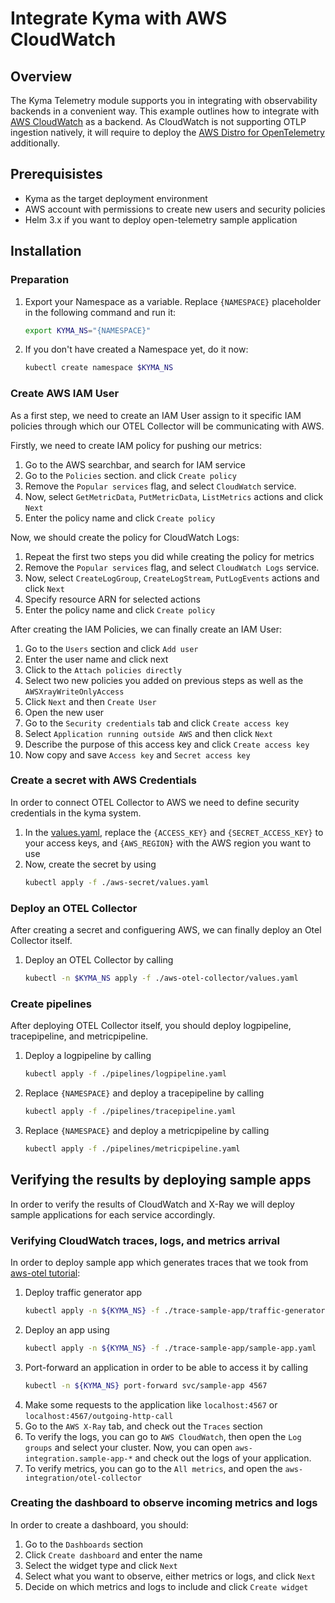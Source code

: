 # Integrate Kyma with AWS CloudWatch

## Overview 

The Kyma Telemetry module supports you in integrating with observability backends in a convenient way. This example outlines how to integrate with [AWS CloudWatch](https://aws.amazon.com/cloudwatch) as a backend. As CloudWatch is not supporting OTLP ingestion natively, it will require to deploy the [AWS Distro for OpenTelemetry](https://aws-otel.github.io) additionally. 

## Prerequisistes 

- Kyma as the target deployment environment
- AWS account with permissions to create new users and security policies
- Helm 3.x if you want to deploy open-telemetry sample application

## Installation

### Preparation

1. Export your Namespace as a variable. Replace `{NAMESPACE}` placeholder in the following command and run it:

    ```bash
    export KYMA_NS="{NAMESPACE}"
    ```
1. If you don't have created a Namespace yet, do it now:
    ```bash
    kubectl create namespace $KYMA_NS
    ```

### Create AWS IAM User

As a first step, we need to create an IAM User assign to it specific IAM policies through which our OTEL Collector will be communicating with AWS. 

Firstly, we need to create IAM policy for pushing our metrics:
1. Go to the AWS searchbar, and search for IAM service
1. Go to the `Policies` section. and click `Create policy`
1. Remove the `Popular services` flag, and select `CloudWatch` service. 
1. Now, select `GetMetricData`, `PutMetricData`, `ListMetrics` actions and click `Next`
1. Enter the policy name and click `Create policy`

Now, we should create the policy for CloudWatch Logs:
1. Repeat the first two steps you did while creating the policy for metrics
1. Remove the `Popular services` flag, and select `CloudWatch Logs` service.
1. Now, select `CreateLogGroup`, `CreateLogStream`, `PutLogEvents` actions and click `Next`
1. Specify resource ARN for selected actions
1. Enter the policy name and click `Create policy` 

After creating the IAM Policies, we can finally create an IAM User:
1. Go to the `Users` section and click `Add user`
1. Enter the user name and click next
1. Click to the `Attach policies directly`
1. Select two new policies you added on previous steps as well as the `AWSXrayWriteOnlyAccess`
1. Click `Next` and then `Create User`
1. Open the new user
1. Go to the `Security credentials` tab and click `Create access key`
1. Select `Application running outside AWS` and then click `Next`
1. Describe the purpose of this access key and click `Create access key`
1. Now copy and save `Access key` and `Secret access key`

### Create a secret with AWS Credentials

In order to connect OTEL Collector to AWS we need to define security credentials in the kyma system. 

1. In the [values.yaml](./aws-secret/values.yaml), replace the `{ACCESS_KEY}` and `{SECRET_ACCESS_KEY}` to your access keys, and `{AWS_REGION}` with the AWS region you want to use
2. Now, create the secret by using 
    ```bash
    kubectl apply -f ./aws-secret/values.yaml
    ```

### Deploy an OTEL Collector

After creating a secret and configuering AWS, we can finally deploy an Otel Collector itself.

1. Deploy an OTEL Collector by calling 
    ```bash
    kubectl -n $KYMA_NS apply -f ./aws-otel-collector/values.yaml
    ```

### Create pipelines

After deploying OTEL Collector itself, you should deploy logpipeline, tracepipeline, and metricpipeline. 

1. Deploy a logpipeline by calling 
    ```bash
    kubectl apply -f ./pipelines/logpipeline.yaml
    ```
1. Replace `{NAMESPACE}` and deploy a tracepipeline by calling 
    ```bash
    kubectl apply -f ./pipelines/tracepipeline.yaml
    ```
1. Replace `{NAMESPACE}` and deploy a metricpipeline by calling 
    ```bash
    kubectl apply -f ./pipelines/metricpipeline.yaml
    ```

## Verifying the results by deploying sample apps

In order to verify the results of CloudWatch and X-Ray we will deploy sample applications for each service accordingly.

### Verifying CloudWatch traces, logs, and metrics arrival 

In order to deploy sample app which generates traces that we took from [aws-otel tutorial](https://docs.aws.amazon.com/eks/latest/userguide/sample-app.html):
1. Deploy traffic generator app
    ```bash
    kubectl apply -n ${KYMA_NS} -f ./trace-sample-app/traffic-generator.yaml
    ```
1. Deploy an app using 
    ```bash
    kubectl apply -n ${KYMA_NS} -f ./trace-sample-app/sample-app.yaml
    ```
1. Port-forward an application in order to be able to access it by calling 
    ```bash
    kubectl -n ${KYMA_NS} port-forward svc/sample-app 4567
    ```
1. Make some requests to the application like `localhost:4567` or `localhost:4567/outgoing-http-call`
1. Go to the `AWS X-Ray` tab, and check out the `Traces` section
1. To verify the logs, you can go to `AWS CloudWatch`, then open the `Log groups` and select your cluster. Now, you can open `aws-integration.sample-app-*` and check out the logs of your application.
1. To verify metrics, you can go to the `All metrics`, and open the `aws-integration/otel-collector`

### Creating the dashboard to observe incoming metrics and logs

In order to create a dashboard, you should:
1. Go to the `Dashboards` section
1. Click `Create dashboard` and enter the name
1. Select the widget type and click `Next`
1. Select what you want to observe, either metrics or logs, and click `Next`
1. Decide on which metrics and logs to include and click `Create widget`